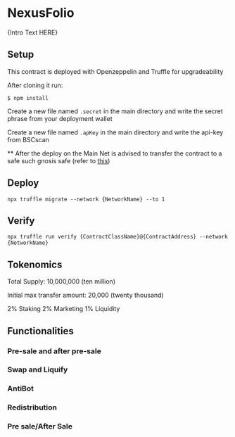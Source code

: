 # NexusFolio

{Intro Text HERE}

## Setup

This contract is deployed with Openzeppelin and Truffle for upgradeability

After cloning it run:

    $ npm install

Create a new file named `.secret` in the main directory and write the secret phrase from your deployment wallet

Create a new file named `.apKey` in the main directory and write the api-key from BSCscan

** After the deploy on the Main Net is advised to transfer the contract to a safe such gnosis safe (refer to [this](https://forum.openzeppelin.com/t/openzeppelin-upgrades-step-by-step-tutorial-for-hardhat/3580))

## Deploy

    npx truffle migrate --network {NetworkName} --to 1

## Verify

    npx truffle run verify {ContractClassName}@{ContractAddress} --network {NetworkName}


## Tokenomics

Total Supply: 10,000,000 (ten million)

Initial max transfer amount: 20,000 (twenty thousand)

2% Staking
2% Marketing
1% Liquidity


## Functionalities

### Pre-sale and after pre-sale

### Swap and Liquify

### AntiBot

### Redistribution

### Pre sale/After Sale

